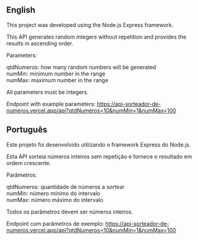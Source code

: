 <h2>English</h2>

This project was developed using the Node.js Express framework.

This API generates random integers without repetition and provides the results in ascending order.

Parameters:

qtdNumeros: how many random numbers will be generated
<br/>
numMin: minimum number in the range
<br/>
numMax: maximum number in the range

All parameters must be integers.

Endpoint with example parameters: https://api-sorteador-de-numeros.vercel.app/api?qtdNumeros=10&numMin=1&numMax=100

<h2>Português</h2>

Este projeto foi desenvolvido utilizando o framework Express do Node.js.

Esta API sorteia números inteiros sem repetição e fornece o resultado em ordem crescente.

Parâmetros:

qtdNumeros: quantidade de números a sortear
<br/>
numMin: número mínimo do intervalo
<br/>
numMax: número máximo do intervalo

Todos os parâmetros devem ser números inteiros.

Endpoint com parâmetros de exemplo: https://api-sorteador-de-numeros.vercel.app/api?qtdNumeros=10&numMin=1&numMax=100
